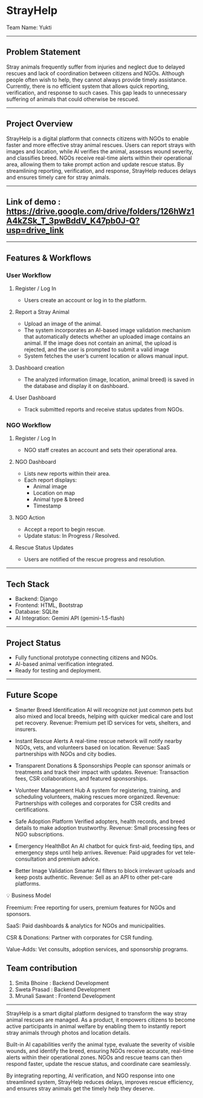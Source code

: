 # StrayHelp 

Team Name: Yukti  

---

## Problem Statement
Stray animals frequently suffer from injuries and neglect due to delayed rescues and lack of coordination between citizens and NGOs. Although people often wish to help, they cannot always provide timely assistance. Currently, there is no efficient system that allows quick reporting, verification, and response to such cases. This gap leads to unnecessary suffering of animals that could otherwise be rescued.

---

## Project Overview
StrayHelp is a digital platform that connects citizens with NGOs to enable faster and more effective stray animal rescues. Users can report strays with images and location, while AI verifies the animal, assesses wound severity, and classifies breed. NGOs receive real-time alerts within their operational area, allowing them to take prompt action and update rescue status. By streamlining reporting, verification, and response, StrayHelp reduces delays and ensures timely care for stray animals.

---
## Link of demo : https://drive.google.com/drive/folders/126hWz1A4kZSk_T_3pwBddV_K47pb0J-Q?usp=drive_link

---
## Features & Workflows

### User Workflow
1. Register / Log In 
   - Users create an account or log in to the platform.  

2. Report a Stray Animal  
   - Upload an image of the animal.  
   - The system incorporates an AI-based image validation mechanism that automatically detects whether an uploaded image  contains an animal. If the image does not contain an animal, the upload is rejected, and the user is prompted to submit a valid image
   - System fetches the user’s current location or allows manual input.  
   
3. Dashboard creation  
   - The analyzed information (image, location, animal breed) is saved in the database and display it on dashboard.  

4. User Dashboard
   - Track submitted reports and receive status updates from NGOs.

### NGO Workflow
1. Register / Log In 
   - NGO staff creates an account and sets their operational area.  

2. NGO Dashboard
   - Lists new reports within their area.  
   - Each report displays:  
     - Animal image  
     - Location on map  
     - Animal type & breed    
     - Timestamp  

3. NGO Action 
   - Accept a report to begin rescue.  
   - Update status: In Progress / Resolved.  

4. Rescue Status Updates
   - Users are notified of the rescue progress and resolution.

---

## Tech Stack
- Backend: Django  
- Frontend: HTML, Bootstrap  
- Database: SQLite  
- AI Integration: Gemini API  (gemini-1.5-flash)

---

## Project Status
- Fully functional prototype connecting citizens and NGOs.  
- AI-based animal verification integrated.  
- Ready for testing and deployment.  

---
## Future Scope
- Smarter Breed Identification
  AI will recognize not just common pets but also mixed and local breeds, helping with quicker medical care and lost pet recovery.
  Revenue: Premium pet ID services for vets, shelters, and insurers.

- Instant Rescue Alerts
  A real-time rescue network will notify nearby NGOs, vets, and volunteers based on location.
  Revenue: SaaS partnerships with NGOs and city bodies.

- Transparent Donations & Sponsorships
  People can sponsor animals or treatments and track their impact with updates.
  Revenue: Transaction fees, CSR collaborations, and featured sponsorships.

- Volunteer Management Hub
  A system for registering, training, and scheduling volunteers, making rescues more organized.
  Revenue: Partnerships with colleges and corporates for CSR credits and certifications.

- Safe Adoption Platform
  Verified adopters, health records, and breed details to make adoption trustworthy.
  Revenue: Small processing fees or NGO subscriptions.

- Emergency HealthBot
  An AI chatbot for quick first-aid, feeding tips, and emergency steps until help arrives.
  Revenue: Paid upgrades for vet tele-consultation and premium advice.

- Better Image Validation
  Smarter AI filters to block irrelevant uploads and keep posts authentic.
  Revenue: Sell as an API to other pet-care platforms.

💡 Business Model

Freemium: Free reporting for users, premium features for NGOs and sponsors.

SaaS: Paid dashboards & analytics for NGOs and municipalities.

CSR & Donations: Partner with corporates for CSR funding.

Value-Adds: Vet consults, adoption services, and sponsorship programs.

## Team contribution

1. Smita Bhoine : Backend Development
2. Sweta Prasad : Backend Development
3. Mrunali Sawant : Frontend Development
---
StrayHelp is a smart digital platform designed to transform the way stray animal rescues are managed. As a product, it empowers citizens to become active participants in animal welfare by enabling them to instantly report stray animals through photos and location details.

Built-in AI capabilities verify the animal type, evaluate the severity of visible wounds, and identify the breed, ensuring NGOs receive accurate, real-time alerts within their operational zones. NGOs and rescue teams can then respond faster, update the rescue status, and coordinate care seamlessly.

By integrating reporting, AI verification, and NGO response into one streamlined system, StrayHelp reduces delays, improves rescue efficiency, and ensures stray animals get the timely help they deserve.
